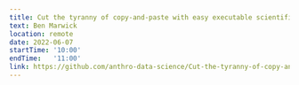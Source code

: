 ```yaml
---
title: Cut the tyranny of copy-and-paste with easy executable scientific manuscripts
text: Ben Marwick 
location: remote
date: 2022-06-07
startTime: '10:00'
endTime:   '11:00'
link: https://github.com/anthro-data-science/Cut-the-tyranny-of-copy-and-paste-with-easy-executable-scientific-manuscripts
---
```

